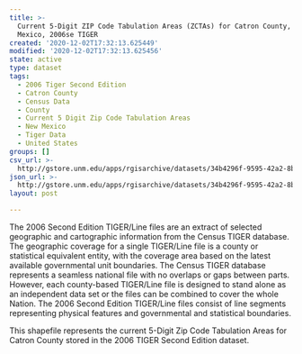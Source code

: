 ```yaml
---
title: >-
  Current 5-Digit ZIP Code Tabulation Areas (ZCTAs) for Catron County, New
  Mexico, 2006se TIGER
created: '2020-12-02T17:32:13.625449'
modified: '2020-12-02T17:32:13.625456'
state: active
type: dataset
tags:
  - 2006 Tiger Second Edition
  - Catron County
  - Census Data
  - County
  - Current 5 Digit Zip Code Tabulation Areas
  - New Mexico
  - Tiger Data
  - United States
groups: []
csv_url: >-
  http://gstore.unm.edu/apps/rgisarchive/datasets/34b4296f-9595-42a2-8bbb-7af9a7ab0de8/tgr2006se_catr_zcta5cu.derived.csv
json_url: >-
  http://gstore.unm.edu/apps/rgisarchive/datasets/34b4296f-9595-42a2-8bbb-7af9a7ab0de8/tgr2006se_catr_zcta5cu.derived.json
layout: post

---
```

The 2006 Second Edition TIGER/Line files are an extract of selected geographic and cartographic information from the Census TIGER database.  The geographic coverage for a single TIGER/Line file is a county or statistical equivalent entity, with the coverage area based on the latest available governmental unit boundaries. The Census TIGER database represents a seamless national file with no overlaps or gaps between parts.  However, each county-based TIGER/Line file is designed to stand alone as an independent data set or the files can be combined to cover the whole Nation.  The 2006 Second Edition  TIGER/Line files consist of line segments representing physical features and governmental and statistical boundaries.  

This shapefile represents the current 5-Digit Zip Code Tabulation Areas for Catron County stored in the 2006 TIGER Second Edition dataset.

